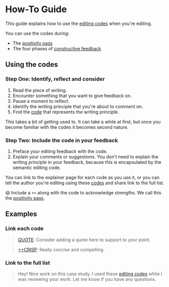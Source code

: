# How-To Guide

This guide explains how to use the [editing codes](codes.md) when you're editing.

You can use the codes during:

* The [positivity pass](positivity-pass.md)
* The four phases of [constructive feedback](phases.md)

## Using the codes

### Step One: Identify, reflect and consider

1. Read the piece of writing. 
2. Encounter something that you want to give feedback on.
3. Pause a moment to reflect.
4. Identify the writing principle that you're about to comment on.
5. Find the [code](codes.md) that represents the writing principle.

This takes a bit of getting used to. It can take a while at first, but once you become familiar with the codes it becomes second nature.

### Step Two: Include the code in your feedback

1. Preface your editing feedback with the code. 
2. Explain your comments or suggestions. You don't need to explain the writing principle in your feedback, because this is encapsulated by the semantic editing code. 

You can link to the explainer page for each code as you use it, or you can tell the author you're editing using these [codes](codes.md) and share link to the full list.

😃 Include a `++` along with the code to acknowledge strengths. We call this the [positivity pass](positivity-pass.md).

## Examples

### Link each code

> [QUOTE](flow-and-sections/quote.md): Consider adding a quote here to support to your point.

> [++CRISP](style-and-phrasing/crisp.md): Really concise and compelling. 


### Link to the full list

> Hey! Nice work on this case study. I used these [editing codes](codes.md) while I was reviewing your work. Let me know if you have any questions.
